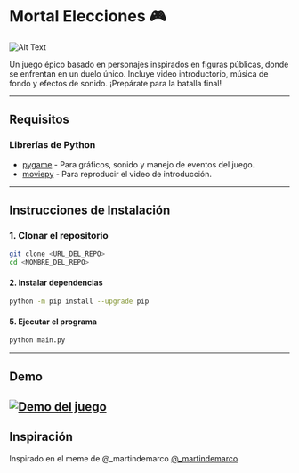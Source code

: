 # Mortal Elecciones 🎮
![Alt Text](https://i.giphy.com/media/v1.Y2lkPTc5MGI3NjExNXRpNzUxampwYXpwbXoybng1MjdxYmhvcHp6a3R3cTNvem8wYTZsdiZlcD12MV9pbnRlcm5hbF9naWZfYnlfaWQmY3Q9Zw/WFF2A3BRY7UY4beI4e/giphy.gif)


Un juego épico basado en personajes inspirados en figuras públicas, donde se enfrentan en un duelo único. Incluye video introductorio, música de fondo y efectos de sonido. ¡Prepárate para la batalla final!

---

## **Requisitos**

### **Librerías de Python**
- [pygame](https://www.pygame.org/) - Para gráficos, sonido y manejo de eventos del juego.
- [moviepy](https://zulko.github.io/moviepy/) - Para reproducir el video de introducción.

---

## **Instrucciones de Instalación**

### **1. Clonar el repositorio**
```bash
git clone <URL_DEL_REPO>
cd <NOMBRE_DEL_REPO>
```
#### **2. Instalar dependencias**
```bash
python -m pip install --upgrade pip
```
#### **5. Ejecutar el programa**
```bash
python main.py
```
---
## Demo

[![Demo del juego](https://i.ytimg.com/vi/ATV4SgvDE5c/hqdefault.jpg?sqp=-oaymwE2CPYBEIoBSFXyq4qpAygIARUAAIhCGAFwAcABBvABAfgB_AmAAtAFigIMCAAQARhlIGUoSzAP&rs=AOn4CLABRuLGFjR1cRqtbQ5auH_-PynZFw)](https://youtu.be/ATV4SgvDE5c "Video demo Mortal Elecciones Pygame")
---
## Inspiración

Inspirado en el meme de @_martindemarco
[@_martindemarco](https://www.instagram.com/_martindemarco/reel/CyMcocmMZZW/)
